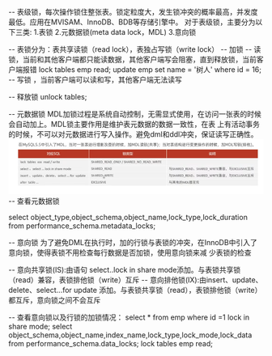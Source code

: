 -- 表级锁，每次操作锁住整张表。锁定粒度大，发生锁冲突的概率最高，并发度最低。应用在MVISAM、InnoDB、BDB等存储引擎中。
对于表级锁，主要分为以下三类:
1.表锁
2.元数据锁(meta data lock，MDL)
3.意向锁

-- 表锁分为：表共享读锁（read lock），表独占写锁（write lock）
-- 加锁
-- 读锁，当前和其他客户端都只能读数据，其他客户端写会阻塞，直到释放锁，当前客户端报错
lock tables emp read;
update emp set name = '树人' where id = 16;
-- 写锁 ，当前客户端可以读和写，其他客户端无法读写

-- 释放锁
unlock tables;

-- 元数据锁
MDL加锁过程是系统自动控制，无需显式使用，在访问一张表的时候会自动加上。MDL锁主要作用是维护表元数据的数据一致性，在表
上有活动事务的时候，不可以对元数据进行写入操作。避免dml和ddl冲突，保证读写正确性。
![alt text](b56b259a-ed36-403c-9360-0d72b92e1821.png)
-- 查看元数据锁

select object_type,object_schema,object_name,lock_type,lock_duration from performance_schema.metadata_locks;


-- 意向锁
为了避免DML在执行时，加的行锁与表锁的冲突，在InnoDB中引入了意向锁，使得表锁不用检查每行数据是否加锁，使用意向锁来减
少表锁的检查

-- 意向共享锁(IS):由语句 select..lock in share mode添加。与表锁共享锁（read）兼容，表锁排他锁（write）互斥
-- 意向排他锁(IX):由insert、update、delete、select...for update 添加。与表锁共享锁（read），表锁排他锁（write）都互斥，意向锁之间不会互斥

-- 查看意向锁以及行锁的加锁情况：
select * from emp where id =1 lock in share mode;
select object_schema,object_name,index_name,lock_type,lock_mode,lock_data from performance_schema.data_locks;
lock tables emp read;


